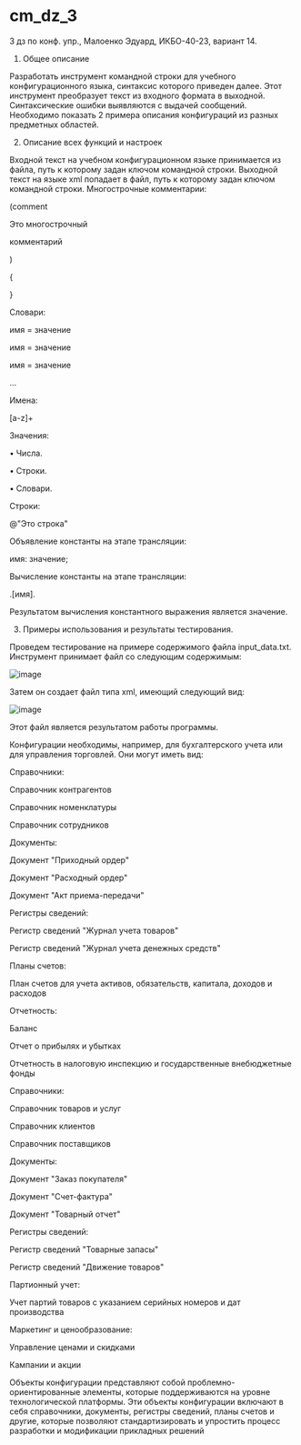 # cm_dz_3
3 дз по конф. упр., Малоенко Эдуард, ИКБО-40-23, вариант 14.

1) Общее описание

Разработать инструмент командной строки для учебного конфигурационного 
языка, синтаксис которого приведен далее. Этот инструмент преобразует текст из 
входного формата в выходной. Синтаксические ошибки выявляются с выдачей 
сообщений.
Необходимо показать 2 
примера описания конфигураций из разных предметных областей.

2) Описание всех функций и настроек

Входной текст на учебном конфигурационном языке принимается из 
файла, путь к которому задан ключом командной строки. Выходной текст на 
языке xml попадает в файл, путь к которому задан ключом командной строки. 
Многострочные комментарии: 

(comment 

Это многострочный 

комментарий 

) 

{ 

} 

Словари: 

имя = значение 

имя = значение 

имя = значение 

... 

Имена: 

[a-z]+ 

Значения:

• Числа. 

• Строки. 

• Словари. 

Строки: 

@"Это строка" 

Объявление константы на этапе трансляции: 

имя: значение; 

Вычисление константы на этапе трансляции: 

.[имя]. 

Результатом вычисления константного выражения является значение.

3) Примеры использования и результаты тестирования.

Проведем тестирование на примере содержимого файла input_data.txt. Инструмент
принимает файл со следующим содержимым:

![image](https://github.com/user-attachments/assets/b5258a99-21cb-4739-bbdd-c80ff32974aa)

Затем он создает файл типа xml, имеющий следующий вид:

![image](https://github.com/user-attachments/assets/b39ddc2f-ef0e-4d78-a953-faed90fbd337)

Этот файл является результатом работы программы.

Конфигурации необходимы, например, для бухгалтерского учета или для управления торговлей. Они могут иметь вид:

Справочники:

  Справочник контрагентов
  
  Справочник номенклатуры
  
  Справочник сотрудников
  
Документы:

  Документ "Приходный ордер"
  
  Документ "Расходный ордер"
  
  Документ "Акт приема-передачи"
  
Регистры сведений:

  Регистр сведений "Журнал учета товаров"
  
  Регистр сведений "Журнал учета денежных средств"
  
Планы счетов:

  План счетов для учета активов, обязательств, капитала, доходов и расходов
  
  Отчетность:
  
  Баланс
  
  Отчет о прибылях и убытках
  
  Отчетность в налоговую инспекцию и государственные внебюджетные фонды

Справочники:

  Справочник товаров и услуг

  Справочник клиентов

  Справочник поставщиков

Документы:

  Документ "Заказ покупателя"

  Документ "Счет-фактура"

  Документ "Товарный отчет"

Регистры сведений:

  Регистр сведений "Товарные запасы"

  Регистр сведений "Движение товаров"

Партионный учет:

  Учет партий товаров с указанием серийных номеров и дат производства

Маркетинг и ценообразование:

  Управление ценами и скидками

  Кампании и акции

Объекты конфигурации представляют собой проблемно-ориентированные элементы, которые поддерживаются на уровне технологической платформы. Эти объекты конфигурации включают в себя справочники, документы, регистры сведений, планы счетов и другие, которые позволяют стандартизировать и упростить процесс разработки и модификации прикладных решений


